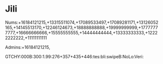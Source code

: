 # Jili

Nums:+16184121215,+13315511074,+17089533497,+17089281171,+13126052165,+14145513170,+12246124673,+18888888888,+19999999999,+17777777777,+16666666666,+15555555555,+14444444444,+13333333333,+12222222222,+11111111111

Admins:+16184121215,

GTCHY:000B:300:1.99:276+357+435+446:tes:bli:swipeB:NoLo:Veri:
